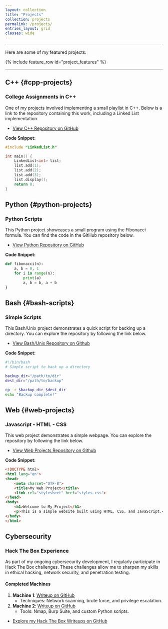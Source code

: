 ```yaml
---
layout: collection
title: "Projects"
collection: projects
permalink: /projects/
entries_layout: grid
classes: wide
---
```


---

Here are some of my featured projects:

{% include feature_row id="project_features" %}

---

## C++ {#cpp-projects}

### College Assignments in C++

One of my projects involved implementing a small playlist in C++. Below is a link to the repository containing this work, including a Linked List implementation.

- [View C++ Repository on GitHub](https://github.com/javireqs/cpp-projects)

**Code Snippet:**

```cpp
#include "LinkedList.h"

int main() {
    LinkedList<int> list;
    list.add(1);
    list.add(2);
    list.add(3);
    list.display();
    return 0;
}
```

## Python {#python-projects}

### Python Scripts

This Python project showcases a small program using the Fibonacci formula. You can find the code in the GitHub repository below.

- [View Python Repository on GitHub](https://github.com/javireqs/python-projects)

**Code Snippet:**

```python
def fibonacci(n):
    a, b = 0, 1
    for i in range(n):
        print(a)
        a, b = b, a + b
}
```

## Bash {#bash-scripts}

### Simple Scripts

This Bash/Unix project demonstrates a quick script for backing up a directory. You can explore the repository by following the link below.

- [View Bash/Unix Repository on Github](https://github.com/javireqs/bash-scripts)

**Code Snippet:**

```bash
#!/bin/bash
# Simple script to back up a directory

backup_dir="/path/to/dir"
dest_dir="/path/to/backup"

cp -r $backup_dir $dest_dir
echo "Backup complete!"
```

## Web {#web-projects}

### Javascript - HTML - CSS

This web project demonstrates a simple webpage. You can explore the repository by following the link below.

- [View Web Projects Repository on Github](https://github.com/javireqs/web-projects)

**Code Snippet:**

```html
<!DOCTYPE html>
<html lang="en">
<head>
    <meta charset="UTF-8">
    <title>My Web Project</title>
    <link rel="stylesheet" href="styles.css">
</head>
<body>
    <h1>Welcome to My Project</h1>
    <p>This is a simple website built using HTML, CSS, and JavaScript.</p>
</body>
</html>
```

## Cybersecurity

### Hack The Box Experience

As part of my ongoing cybersecurity development, I regularly participate in Hack The Box challenges. These challenges allow me to sharpen my skills in ethical hacking, network security, and penetration testing.

#### Completed Machines

1. **Machine 1**: [Writeup on GitHub](https://github.com/javireqs/htb-writeups/Machine1/writeup.md)
   - Techniques: Network scanning, brute force, and privilege escalation.
2. **Machine 2**: [Writeup on GitHub](https://github.com/javireqs/htb-writeups/Machine2/writeup.md)
   - Tools: Nmap, Burp Suite, and custom Python scripts.

- [Explore my Hack The Box Writeups on GitHub](https://github.com/javireqs/htb-writeups)
